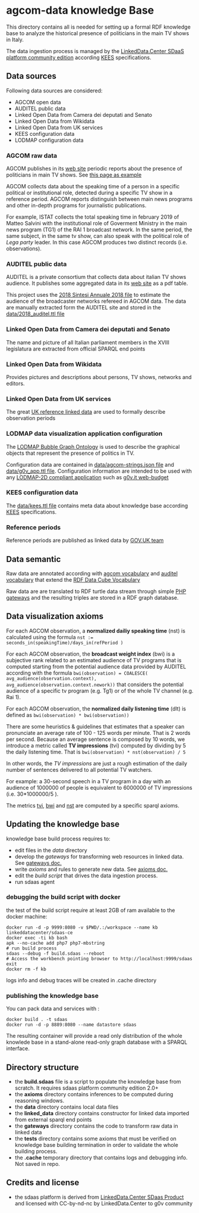# agcom-data knowledge Base

This directory contains all is needed for setting up a formal RDF knowledge base to analyze 
the historical presence of politicians in the main TV shows in Italy.

The data ingestion process is managed by the [LinkedData.Center SDaaS platform community edition](https://github.com/linkeddatacenter/sdaas-ce) according [KEES](http://linkeddata.center/kees) specifications. 

## Data sources

Following data sources are considered:

- AGCOM open data 
- AUDITEL public data
- Linked Open Data from Camera dei deputati and Senato
- Linked Open Data from Wikidata
- Linked Open Data from UK services
- KEES configuration data
- LODMAP configuration data


### AGCOM raw data

AGCOM publishes in its [web site](https://www.agcom.it/) periodic reports about the presence of politicians in main TV shows.
See [this page as example](https://www.agcom.it/documentazione/documento?p_p_auth=fLw7zRht&p_p_id=101_INSTANCE_ls3TZlzsK0hm&p_p_lifecycle=0&p_p_col_id=column-1&p_p_col_count=1&_101_INSTANCE_ls3TZlzsK0hm_struts_action=%2Fasset_publisher%2Fview_content&_101_INSTANCE_ls3TZlzsK0hm_assetEntryId=14262570&_101_INSTANCE_ls3TZlzsK0hm_type=document)

AGCOM collects data about the speaking time of a person in a specific political or institutional role, detected during a 
specific TV show in a reference period. AGCOM reports distinguish between main news programs and other in-depth programs for journalistic publications.

For example, ISTAT collects the total speaking time in february 2019 of Matteo Salvini  with the institutional role of Goverment Ministry in the main news program (TG1) of the RAI 1 broadcast network. In the same period, the same subject, in the same tv show, can also speak with the political role of *Lega party* leader. In this case AGCOM produces two distinct records (i.e. observations).


### AUDITEL public data

AUDITEL is a private consortium that collects data about italian TV shows audience. It publishes some
aggregated data in its [web site](http://www.auditel.it/dati/) as a pdf table.

This project uses the  [2018 Sintesi Annuale 2018 file](http://www.auditel.it/media/filer_public/40/ad/40ad8125-d438-4dc9-af36-19c5320e436f/sintesi_annuale_2018.pdf)
to estimate the audience of the broadcaster networks refereed in AGCOM data. The data are manually extracted 
form the AUDITEL site and stored in the  [data/2018_auditel.ttl file](data/2018_auditel.ttl)

### Linked Open Data from Camera dei deputati and Senato

The name and picture of all Italian parliament members in the XVIII legislatura are extracted from
official SPARQL end points

### Linked Open Data from Wikidata

Provides pictures and descriptions about persons, TV shows, networks and editors.

### Linked Open Data from UK services

The great [UK reference linked data](http://reference.data.gov.uk/) are used to formally describe observation periods

### LODMAP data visualization application configuration

The [LODMAP Bubble Graph Ontology](https://github.com/linkeddatacenter/LODMAP-ontologies/tree/master/v1/bgo) 
is used to describe the graphical objects that represent the presence of politics in TV.
  
Configuration data are contained in [data/agcom-strings.json file](data/agcom-strings.json) and  [data/g0v_app.ttl file](data/0v_app.ttl). Configuration information are intended to be used with any [LODMAP-2D compliant application](https://it.linkeddata.center/p/lodmap2d) such as [g0v.it web-budget](https://github.com/g0v-it/web-budget)

### KEES configuration data

The [data/kees.ttl file](data/kees.ttl) contains meta data about knowledge base according [KEES](http://linkeddata.center/kees) specifications. 

### Reference periods

Reference periods are published as linked data by [GOV.UK team](http://reference.data.gov.uk/)


## Data semantic

Raw data are annotated according with [agcom vocabulary](https://g0v-it.github.io/ontologies/agcom) 
and [auditel vocabulary](https://g0v-it.github.io/ontologies/auditel)  that extend 
the [RDF Data Cube Vocabulary](https://www.w3.org/TR/vocab-data-cube/) 

Raw data are are translated to RDF turtle data stream through simple [PHP gateways](gateways) and
the resulting triples are stored in a RDF graph database.

## Data visualization axioms

For each AGCOM observation, a **normalized dailiy speaking time** (nst) is calculated using the formula `nst := seconds_in(speakingTime)/days_in(refPeriod )` 

For each AGCOM observation, the **broadcast weight index** (bwi) is a subjective rank related to an estimated audience of TV programs 
that is computed starting from the potential audience data provided by AUDITEL according with the formula `bwi(observation) = COALESCE( avg_audience(observation.context), avg_audience(observation.context.nework))` that considers the  potential audience of a specific tv program (e.g. Tg1) or of the whole TV channel (e.g. Rai 1).

For each AGCOM observation, the **normalized daily listening time** (dlt) is defined as `bwi(observation) * bwi(observation))`

There are some heuristics & guidelines that estimates that a speaker can pronunciate
an average rate of 100 - 125 words per minute. That is 2 words per second. Because an average sentence is composed by
10 words, we introduce a metric called **TV impressions** (tvi) computed by dividing by 5 the daily listening time. That is `bwi(observation) * nst(observation) / 5`
 
In other words, the  *TV impressions*  are just a rough estimation of the daily number of
sentences delivered to all potential TV watchers.

For example: a 30-second speech in a TV program in a day with an audience of 1000000 of people is 
equivalent to 6000000 of TV impressions (i.e. 30*1000000/5 ).

The metrics [tvi](axioms/025_compute_tvi.sparql_update), [bwi](axioms/025_compute_bwi.sparql_update) and 
[nst](axioms/024_compute_nst.sparql_update) are computed by a specific sparql axioms.


## Updating the knowledge base

knowledge base build process requires to:

- edit files in the *data* directory
- develop the *gateways* for transforming web resources in linked data. See [gateways doc.](gateways/README.md)
- write *axioms* and rules to generate new data. See [axioms doc.](axioms/README.md)
- edit the *build script* that drives the data ingestion process.
- run sdaas agent

### debugging the build script with docker

the test of the build script require at least 2GB of ram available to the docker machine:

```
docker run -d -p 9999:8080 -v $PWD/.:/workspace --name kb linkeddatacenter/sdaas-ce
docker exec -ti kb bash
apk --no-cache add php7 php7-mbstring
# run build process
sdaas --debug -f build.sdaas --reboot
# Access the workbench pointing browser to http://localhost:9999/sdaas
exit
docker rm -f kb
```

logs info and debug traces will be created in .cache directory


 
### publishing  the knowledge base

You can pack data and services with :

```
docker build . -t sdaas
docker run -d -p 8889:8080 --name datastore sdaas
```

The resulting container will provide a read only distribution of the whole knowlede base in a stand-alone read-only graph database with a SPARQL interface.


## Directory structure

- the **build.sdaas** file is a script to populate the knowledge base from scratch. It requires sdaas platform community edition 2.0+
- the **axioms** directory contains inferences to be computed during reasoning windows.
- the **data** directory contains local data files
- the **linked_data** directory contains constructor for linked data imported from external sparql end points
- the **gateways** directory contains the code to transform raw data in linked data
- the **tests** directory contains some axioms that must be verified on knowledge base building termination
  in order to validate the whole building process.
- the **.cache** temporary directory that contains logs and debugging info. Not saved in repo.


## Credits and license

- the sdaas platform is derived from [LinkedData.Center SDaas Product](https://it.linkeddata.center/p/sdaas) and licensed with CC-by-nd-nc by LinkedData.Center to g0v community
